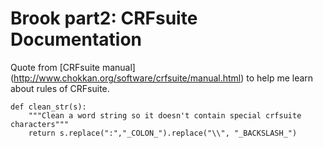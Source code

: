 # Brook part2: CRFsuite Documentation

Quote from [CRFsuite manual] (http://www.chokkan.org/software/crfsuite/manual.html) to help me learn about rules of CRFsuite.

<pre><code>def clean_str(s):
    """Clean a word string so it doesn't contain special crfsuite characters"""
    return s.replace(":","_COLON_").replace("\\", "_BACKSLASH_")</code></pre>
